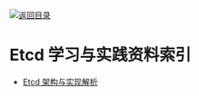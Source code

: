 [![返回目录](https://parg.co/UGo)](https://parg.co/b4z) 
 
 
 
 


 


 


 



# Etcd 学习与实践资料索引



- [Etcd 架构与实现解析](http://mp.weixin.qq.com/s/fRM2mfJC6TSf1UIGnD3agg)